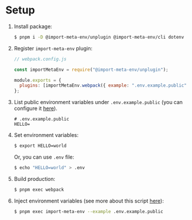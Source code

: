 # Setup

1. Install package:

   ```sh
   $ pnpm i -D @import-meta-env/unplugin @import-meta-env/cli dotenv
   ```

1. Register `import-meta-env` plugin:

   ```js
   // webpack.config.js

   const importMetaEnv = require("@import-meta-env/unplugin");

   module.exports = {
     plugins: [importMetaEnv.webpack({ example: ".env.example.public" })],
   };
   ```

1. List public environment variables under `.env.example.public` (you can configure it [here](../../unplugin/README.md#api)).

   ```
   # .env.example.public
   HELLO=
   ```

1. Set environment variables:

   ```sh
   $ export HELLO=world
   ```

   Or, you can use `.env` file:

   ```sh
   $ echo "HELLO=world" > .env
   ```

1. Build production:

   ```sh
   $ pnpm exec webpack
   ```

1. Inject environment variables (see more about this script [here](../../cli/README.md#api)):

   ```sh
   $ pnpm exec import-meta-env --example .env.example.public
   ```
